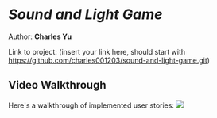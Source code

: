 # *Sound and Light Game*

Author: **Charles Yu**

Link to project: (insert your link here, should start with https://github.com/charles001203/sound-and-light-game.git)

## Video Walkthrough

Here's a walkthrough of implemented user stories:
![](https://i.imgur.com/Dutck3t.gif)
